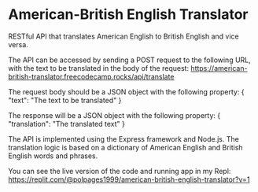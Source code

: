 # American-British English Translator
RESTful API that translates American English to British English and vice versa.

The API can be accessed by sending a POST request to the following URL, with the text to be translated in the body of the request:
https://american-british-translator.freecodecamp.rocks/api/translate

The request body should be a JSON object with the following property:
{
  "text": "The text to be translated"
}

The response will be a JSON object with the following property:
{
  "translation": "The translated text"
}

The API is implemented using the Express framework and Node.js. The translation logic is based on a dictionary of American English and British English words and phrases.

You can see the live version of the code and running app in my Repl: https://replit.com/@polpages1999/american-british-english-translator?v=1
